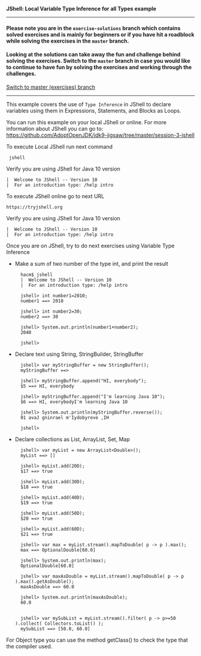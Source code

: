 **JShell: Local Variable Type Inference for all Types example**

___

####   Please note you are in the `exercise-solutions` branch which contains solved exercises and is mainly for beginners or if you have hit a roadblock while solving the exercises in the `master` branch. 

####   Looking at the solutions can take away the fun and challenge behind solving the exercises. Switch to the `master` branch in case you would like to continue to have fun by solving the exercises and working through the challenges.

[Switch to master (exercises) branch](https://github.com/neomatrix369/java-10-and-beyond/blob/master/java10/README.md)
___

This example covers the use of `Type Inference` in JShell to declare variables using them in Expressions, Statements, and Blocks as Loops.

You can run this example on your local JShell or online. For more information about JShell you can go to:  https://github.com/AdoptOpenJDK/jdk9-jigsaw/tree/master/session-3-jshell

To execute Local JShell run next command

     jshell
     
Verify you are using JShell for Java 10 version

    |  Welcome to JShell -- Version 10
    |  For an introduction type: /help intro


To execute JShell online go to next URL

    https://tryjshell.org
    
Verify you are using JShell for Java 10 version

    |  Welcome to JShell -- Version 10
    |  For an introduction type: /help intro
    
    
Once you are on JShell, try to do next exercises using Variable Type Inference

- Make a sum of two number of the type int, and print the result

		hacm$ jshell
		|  Welcome to JShell -- Version 10
		|  For an introduction type: /help intro
		
		jshell> int number1=2010;
		number1 ==> 2010
		
		jshell> int number2=30;
		number2 ==> 30
		
		jshell> System.out.println(number1+number2);
		2040
		
		jshell> 

- Declare text using String, StringBuilder, StringBuffer

		jshell> var myStringBuffer = new StringBuffer();
		myStringBuffer ==> 
		
		jshell> myStringBuffer.append("HI, everybody");
		$5 ==> HI, everybody
		
		jshell> myStringBuffer.append("I'm learning Java 10");
		$6 ==> HI, everybodyI'm learning Java 10
		
		jshell> System.out.println(myStringBuffer.reverse());
		01 avaJ gninrael m'Iydobyreve ,IH
		
		jshell> 

- Declare collections as List, ArrayList, Set, Map
	
		jshell> var myList = new ArrayList<Double>();
		myList ==> []
		
		jshell> myList.add(20D);
		$17 ==> true
		
		jshell> myList.add(30D);
		$18 ==> true
		
		jshell> myList.add(40D);
		$19 ==> true
		
		jshell> myList.add(50D);
		$20 ==> true
		
		jshell> myList.add(60D);
		$21 ==> true
		
		jshell> var max = myList.stream().mapToDouble( p -> p ).max();
		max ==> OptionalDouble[60.0]
		
		jshell> System.out.println(max);
		OptionalDouble[60.0]
		
		jshell> var maxAsDouble = myList.stream().mapToDouble( p -> p ).max().getAsDouble();
		maxAsDouble ==> 60.0
		
		jshell> System.out.println(maxAsDouble);
		60.0
		
		
		jshell> var mySubList = myList.stream().filter( p -> p>=50 ).collect( Collectors.toList() );
		mySubList ==> [50.0, 60.0]

For Object type you can use the method getClass() to check the type that the compiler used.
